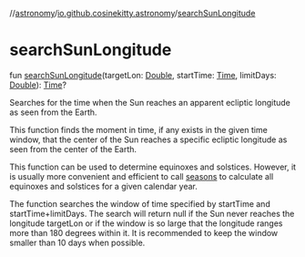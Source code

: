 //[astronomy](../../index.md)/[io.github.cosinekitty.astronomy](index.md)/[searchSunLongitude](search-sun-longitude.md)

# searchSunLongitude

fun [searchSunLongitude](search-sun-longitude.md)(targetLon: [Double](https://kotlinlang.org/api/latest/jvm/stdlib/kotlin/-double/index.html), startTime: [Time](-time/index.md), limitDays: [Double](https://kotlinlang.org/api/latest/jvm/stdlib/kotlin/-double/index.html)): [Time](-time/index.md)?

Searches for the time when the Sun reaches an apparent ecliptic longitude as seen from the Earth.

This function finds the moment in time, if any exists in the given time window, that the center of the Sun reaches a specific ecliptic longitude as seen from the center of the Earth.

This function can be used to determine equinoxes and solstices. However, it is usually more convenient and efficient to call [seasons](seasons.md) to calculate all equinoxes and solstices for a given calendar year.

The function searches the window of time specified by startTime and startTime+limitDays. The search will return null if the Sun never reaches the longitude targetLon or if the window is so large that the longitude ranges more than 180 degrees within it. It is recommended to keep the window smaller than 10 days when possible.
